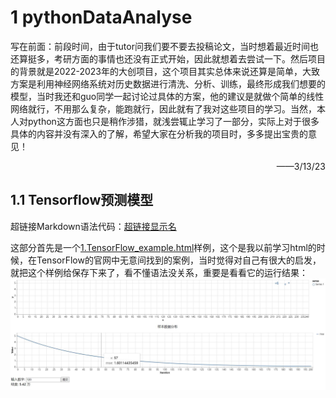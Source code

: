 # 1 pythonDataAnalyse
写在前面：前段时间，由于tutor问我们要不要去投稿论文，当时想着最近时间也还算挺多，考研方面的事情也还没有正式开始，因此就想着去尝试一下。然后项目的背景就是2022-2023年的大创项目，这个项目其实总体来说还算是简单，大致方案是利用神经网络系统对历史数据进行清洗、分析、训练，最终形成我们想要的模型，当时我还和guo同学一起讨论过具体的方案，他的建议是就做个简单的线性网络就行，不用那么复杂，能跑就行，因此就有了我对这些项目的学习。当然，本人对python这方面也只是稍作涉猎，就浅尝辄止学习了一部分，实际上对于很多具体的内容并没有深入的了解，希望大家在分析我的项目时，多多提出宝贵的意见！
<p align='right'>——3/13/23</p>

## 1.1 Tensorflow预测模型
超链接Markdown语法代码：[超链接显示名](超链接地址 "超链接title")

这部分首先是一个[1.TensorFlow_example.html](https://github.com/LoveQinxia/pythonDataAnalyse/blob/main/Tensorflow%E9%A2%84%E6%B5%8B%E6%A8%A1%E5%9E%8B/1.TensorFlow_example.html "1.TensorFlow_example.html")样例，这个是我以前学习html的时候，在TensorFlow的官网中无意间找到的案例，当时觉得对自己有很大的启发，就把这个样例给保存下来了，看不懂语法没关系，重要是看看它的运行结果：
![TensorFlow预测结果](https://github.com/LoveQinxia/pythonDataAnalyse/blob/main/source/TensorFlow%E9%A2%84%E6%B5%8B%E7%BB%93%E6%9E%9C.jpg "hover：TensorFlow预测结果")

